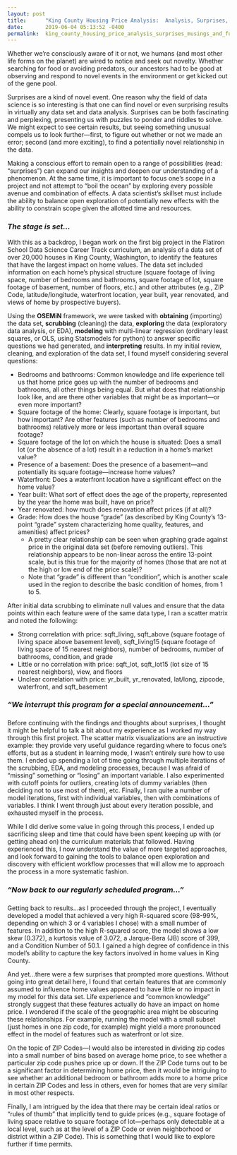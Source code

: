 ```yaml
---
layout: post
title:      "King County Housing Price Analysis:  Analysis, Surprises, and Musings"
date:       2019-06-04 05:13:52 -0400
permalink:  king_county_housing_price_analysis_surprises_musings_and_further_analysis
---
```



Whether we’re consciously aware of it or not, we humans (and most other life forms on the planet) are wired to notice and seek out novelty.  Whether searching for food or avoiding predators, our ancestors had to be good at observing and respond to novel events in the environment or get kicked out of the gene pool.  

Surprises are a kind of novel event.  One reason why the field of data science is so interesting is that one can find novel or even surprising results in virtually any data set and data analysis.  Surprises can be both fascinating and perplexing, presenting us with puzzles to ponder and riddles to solve.  We might expect to see certain results, but seeing something unusual compels us to look further—first, to figure out whether or not we made an error; second (and more exciting), to find a potentially novel relationship in the data.  

Making a conscious effort to remain open to a range of possibilities (read:  “surprises”) can expand our insights and deepen our understanding of a phenomenon.  At the same time, it is important to focus one’s scope in a project and not attempt to “boil the ocean” by exploring every possible avenue and combination of effects.  A data scientist’s skillset must include the ability to balance open exploration of potentially new effects with the ability to constrain scope given the allotted time and resources.

### ***The stage is set…***

With this as a backdrop, I began work on the first big project in the Flatiron School Data Science Career Track curriculum, an analysis of a data set of over 20,000 houses in King County, Washington, to identify the features that have the largest impact on home values.  The data set included information on each home’s physical structure (square footage of living space, number of bedrooms and bathrooms, square footage of lot, square footage of basement, number of floors, etc.) and other attributes (e.g., ZIP Code, latitude/longitude, waterfront location, year built, year renovated, and views of home by prospective buyers).  

Using the **OSEMiN** framework, we were tasked with **obtaining** (importing) the data set, **scrubbing** (cleaning) the data, **exploring** the data (exploratory data analysis, or EDA), **modeling** with multi-linear regression (ordinary least squares, or OLS, using Statsmodels for python) to answer specific questions we had generated, and **interpreting** results.  In my initial review, cleaning, and exploration of the data set, I found myself considering several questions:

* Bedrooms and bathrooms:  Common knowledge and life experience tell us that home price goes up with the number of bedrooms and bathrooms, all other things being equal.  But what does that relationship look like, and are there other variables that might be as important—or even more important?  
* Square footage of the home:  Clearly, square footage is important, but how important?  Are other features (such as number of bedrooms and bathrooms) relatively more or less important than overall square footage?
* Square footage of the lot on which the house is situated:  Does a small lot (or the absence of a lot) result in a reduction in a home’s market value?  
* Presence of a basement:  Does the presence of a basement—and potentially its square footage—increase home values?  
* Waterfront:  Does a waterfront location have a significant effect on the home value?
* Year built:  What sort of effect does the age of the property, represented by the year the home was built, have on price?
* Year renovated:  how much does renovation affect prices (if at all)?  
* Grade:  How does the house “grade” (as described by King County’s 13-point “grade” system characterizing home quality, features, and amenities) affect prices?  
   * A pretty clear relationship can be seen when graphing grade against price in the original data set (before removing outliers).  This relationship appears to be non-linear across the entire 13-point scale, but is this true for the majority of homes (those that are not at the high or low end of the price scale)?
   *	Note that “grade” is different than “condition”, which is another scale used in the region to describe the basic condition of homes, from 1 to 5.  

After initial data scrubbing to eliminate null values and ensure that the data points within each feature were of the same data type, I ran a scatter matrix and noted the following:

* Strong correlation with price:  sqft_living, sqft_above (square footage of living space above basement level), sqft_living15 (square footage of living space of 15 nearest neighbors), number of bedrooms, number of bathrooms, condition, and grade
* Little or no correlation with price:  sqft_lot, sqft_lot15 (lot size of 15 nearest neighbors), view, and floors
* Unclear correlation with price:  yr_built, yr_renovated, lat/long, zipcode, waterfront, and sqft_basement

### ***“We interrupt this program for a special announcement…”***
### 
Before continuing with the findings and thoughts about surprises, I thought it might be helpful to talk a bit about my experience as I worked my way through this first project.  The scatter matrix visualizations are an instructive example:  they provide very useful guidance regarding where to focus one’s efforts, but as a student in learning mode, I wasn’t entirely sure how to use them.  I ended up spending a lot of time going through multiple iterations of the scrubbing, EDA, and modeling processes, because I was afraid of “missing” something or “losing” an important variable.  I also experimented with cutoff points for outliers, creating lots of dummy variables (then deciding not to use most of them), etc.  Finally, I ran quite a number of model iterations, first with individual variables, then with combinations of variables.  I think I went through just about every iteration possible, and exhausted myself in the process.  

While I did derive some value in going through this process, I ended up sacrificing sleep and time that could have been spent keeping up with (or getting ahead on) the curriculum materials that followed.   Having experienced this, I now understand the value of more targeted approaches, and look forward to gaining the tools to balance open exploration and discovery with efficient workflow processes that will allow me to approach the process in a more systematic fashion.  

### ***“Now back to our regularly scheduled program…”***
### 
Getting back to results…as I proceeded through the project, I eventually developed a model that achieved a very high R-squared score (98-99%, depending on which 3 or 4 variables I chose) with a small number of features.  In addition to the high R-squared score, the model shows a low skew (0.372), a kurtosis value of 3.072, a Jarque-Bera (JB) score of 399, and a Condition Number of 50.1.  I gained a high degree of confidence in this model’s ability to capture the key factors involved in home values in King County.  

And yet…there were a few surprises that prompted more questions.  Without going into great detail here, I found that certain features that are commonly assumed to influence home values appeared to have little or no impact in my model for this data set.  Life experience and “common knowledge” strongly suggest that these features actually do have an impact on home price.  I wondered if the scale of the geographic area might be obscuring these relationships.  For example, running the model with a small subset (just homes in one zip code, for example) might yield a more pronounced effect in the model of features such as waterfront or lot size.  

On the topic of ZIP Codes—I would also be interested in dividing zip codes into a small number of bins based on average home price, to see whether a particular zip code pushes price up or down.  If the ZIP Code turns out to be a significant factor in determining home price, then it would be intriguing to see whether an additional bedroom or bathroom adds more to a home price in certain ZIP Codes and less in others, even for homes that are very similar in most other respects.

Finally, I am intrigued by the idea that there may be certain ideal ratios or “rules of thumb” that implicitly tend to guide prices (e.g., square footage of living space relative to square footage of lot—perhaps only detectable at a local level, such as at the level of a ZIP Code or even neighborhood or district within a ZIP Code).  This is something that I would like to explore further if time permits.

